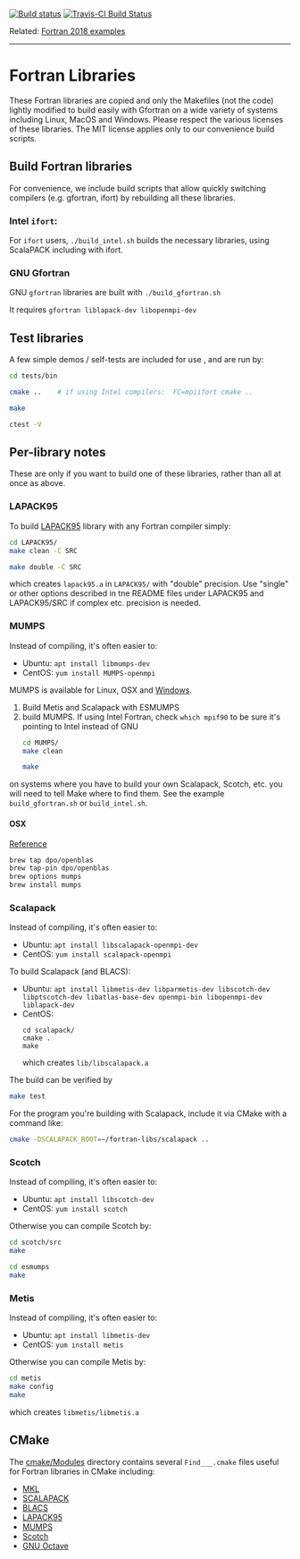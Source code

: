 [![Build status](https://ci.appveyor.com/api/projects/status/930wqecxd8xmsd3v?svg=true)](https://ci.appveyor.com/project/scivision/fortran-libs)
[![Travis-CI Build Status](https://travis-ci.org/scivision/fortran-libs.svg)](https://travis-ci.org/scivision/fortran-libs)

Related: [Fortran 2018 examples](https://github.com/scivision/fortran2018-examples)

---

# Fortran Libraries

These Fortran libraries are copied and only the Makefiles (not the code) lightly modified to build easily with Gfortran on a wide variety of systems including Linux, MacOS and Windows.
Please respect the various licenses of these libraries. 
The MIT license applies only to our convenience build scripts.

## Build Fortran libraries

For convenience, we include build scripts that allow quickly switching compilers (e.g. gfortran, ifort) by rebuilding all these libraries.

### Intel `ifort`:
For `ifort` users,  `./build_intel.sh` builds the necessary libraries, using ScalaPACK including with ifort.

### GNU Gfortran

GNU `gfortran` libraries are built with `./build_gfortran.sh`

It requires `gfortran liblapack-dev libopenmpi-dev`


## Test libraries

A few simple demos / self-tests are included for use , and are run by:
```sh
cd tests/bin

cmake ..    # if using Intel compilers:  FC=mpiifort cmake ..

make

ctest -V
```

## Per-library notes
These are only if you want to build one of these libraries, rather than all at once as above.
   
### LAPACK95
To build 
[LAPACK95](http://www.netlib.org/lapack95/)
library with any Fortran compiler simply:
```sh
cd LAPACK95/
make clean -C SRC

make double -C SRC 
```
which creates `lapack95.a` in `LAPACK95/`  with "double" precision.
Use "single" or other options described in tne README files under LAPACK95 and LAPACK95/SRC if complex etc. precision is needed.

### MUMPS

Instead of compiling, it's often easier to:

* Ubuntu: `apt install libmumps-dev`
* CentOS: `yum install MUMPS-openmpi`

MUMPS is available for Linux, OSX and 
[Windows](http://mumps.enseeiht.fr/index.php?page=links).

1. Build Metis and Scalapack with ESMUMPS
2. build MUMPS. If using Intel Fortran, check `which mpif90` to be sure it's pointing to Intel instead of GNU
   ```sh
   cd MUMPS/
   make clean

   make
   ```

on systems where you have to build your own Scalapack, Scotch, etc. you will need to tell Make where to find them.
See the example `build_gfortran.sh` or `build_intel.sh`.

#### OSX

[Reference](http://mumps.enseeiht.fr/index.php?page=links)

```sh
brew tap dpo/openblas
brew tap-pin dpo/openblas
brew options mumps
brew install mumps
```

### Scalapack
Instead of compiling, it's often easier to:

* Ubuntu: `apt install libscalapack-openmpi-dev`
* CentOS: `yum install scalapack-openmpi`

To build Scalapack (and BLACS):

* Ubuntu: `apt install libmetis-dev libparmetis-dev libscotch-dev libptscotch-dev libatlas-base-dev openmpi-bin libopenmpi-dev liblapack-dev`
* CentOS:
  ```
  cd scalapack/
  cmake .
  make
  ```
  which creates `lib/libscalapack.a`


The build can be verified by
```sh
make test
```

For the program you're building with Scalapack, include it via CMake with a command like:
```sh
cmake -DSCALAPACK_ROOT=~/fortran-libs/scalapack ..
```

### Scotch

Instead of compiling, it's often easier to:

* Ubuntu: `apt install libscotch-dev`
* CentOS: `yum install scotch`

Otherwise you can compile Scotch by:

```sh
cd scotch/src
make

cd esmumps
make
```

### Metis

Instead of compiling, it's often easier to:

* Ubuntu: `apt install libmetis-dev`
* CentOS: `yum install metis`

Otherwise you can compile Metis by:

```sh
cd metis
make config
make
```

which creates `libmetis/libmetis.a`



## CMake
The [cmake/Modules](./cmake/Modules) directory contains several `Find___.cmake` files useful for Fortran libraries in CMake including:

* [MKL](https://software.intel.com/mkl)
* [SCALAPACK](http://www.netlib.org/scalapack/)
* [BLACS](http://www.netlib.org/blacs/)
* [LAPACK95](http://www.netlib.org/lapack95/)
* [MUMPS](http://mumps.enseeiht.fr/)
* [Scotch](https://gforge.inria.fr/projects/scotch/)
* [GNU Octave](https://www.gnu.org/software/octave/)
